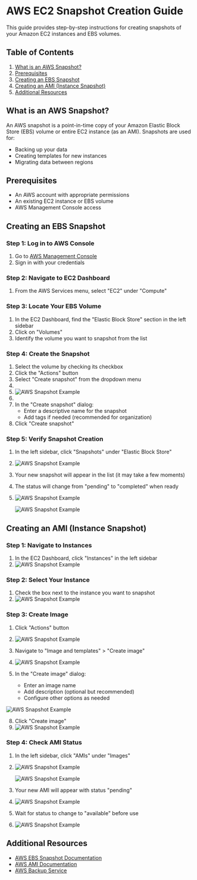 # AWS EC2 Snapshot Creation Guide

This guide provides step-by-step instructions for creating snapshots of your Amazon EC2 instances and EBS volumes.

## Table of Contents
1. [What is an AWS Snapshot?](#what-is-an-aws-snapshot)
2. [Prerequisites](#prerequisites)
3. [Creating an EBS Snapshot](#creating-an-ebs-snapshot)
4. [Creating an AMI (Instance Snapshot)](#creating-an-ami-instance-snapshot)
5. [Additional Resources](#additional-resources)

## What is an AWS Snapshot?
An AWS snapshot is a point-in-time copy of your Amazon Elastic Block Store (EBS) volume or entire EC2 instance (as an AMI). Snapshots are used for:
- Backing up your data
- Creating templates for new instances
- Migrating data between regions

## Prerequisites
- An AWS account with appropriate permissions
- An existing EC2 instance or EBS volume
- AWS Management Console access

## Creating an EBS Snapshot

### Step 1: Log in to AWS Console
1. Go to [AWS Management Console](https://aws.amazon.com/console/)
2. Sign in with your credentials

### Step 2: Navigate to EC2 Dashboard
1. From the AWS Services menu, select "EC2" under "Compute"

### Step 3: Locate Your EBS Volume
1. In the EC2 Dashboard, find the "Elastic Block Store" section in the left sidebar
2. Click on "Volumes"
3. Identify the volume you want to snapshot from the list

### Step 4: Create the Snapshot
1. Select the volume by checking its checkbox
2. Click the "Actions" button
3. Select "Create snapshot" from the dropdown menu
4. 
5. ![AWS Snapshot Example](./images/snap1.png "Creating a snapshot")
6. 
7. In the "Create snapshot" dialog:
   - Enter a descriptive name for the snapshot
   - Add tags if needed (recommended for organization)
8. Click "Create snapshot"

### Step 5: Verify Snapshot Creation
1. In the left sidebar, click "Snapshots" under "Elastic Block Store"
2. 
   ![AWS Snapshot Example](./images/snap1.png "Creating a snapshot")
   
4. Your new snapshot will appear in the list (it may take a few moments)
5. The status will change from "pending" to "completed" when ready
6. 
   ![AWS Snapshot Example](./images/pending.png "Creating a snapshot")
   
   ![AWS Snapshot Example](./images/snapcomple.png "Creating a snapshot")

## Creating an AMI (Instance Snapshot)

### Step 1: Navigate to Instances
1. In the EC2 Dashboard, click "Instances" in the left sidebar
2. 
   ![AWS Snapshot Example](./images/ec21.png "Creating a snapshot")

### Step 2: Select Your Instance
1. Check the box next to the instance you want to snapshot
2. 
   ![AWS Snapshot Example](./images/ec2ins1.png "Creating a snapshot")
   

### Step 3: Create Image
1. Click "Actions" button
2. 
   ![AWS Snapshot Example](./images/action2.png "Creating a snapshot")
   
4. Navigate to "Image and templates" > "Create image"
5. 
   ![AWS Snapshot Example](./images/snapshot-example.png "Creating a snapshot")
   
7. In the "Create image" dialog:
   - Enter an image name
   - Add description (optional but recommended)
   - Configure other options as needed
     
  ![AWS Snapshot Example](./images/snapshot-example.png "Creating a snapshot")

8. Click "Create image"
9. 
   ![AWS Snapshot Example](./images/snapshot-example.png "Creating a snapshot")

### Step 4: Check AMI Status
1. In the left sidebar, click "AMIs" under "Images"
2. 
   ![AWS Snapshot Example](./images/image.png "Creating a snapshot")
   
   ![AWS Snapshot Example](./images/imagediscription.png "Creating a snapshot")
   
4. Your new AMI will appear with status "pending"
5. 
   ![AWS Snapshot Example](./images/snapshot-example.png "Creating a snapshot")
   
7. Wait for status to change to "available" before use
8. 
   ![AWS Snapshot Example](./images/imgsuccess.png "Creating a snapshot")

## Additional Resources
- [AWS EBS Snapshot Documentation](https://docs.aws.amazon.com/AWSEC2/latest/UserGuide/EBSSnapshots.html)
- [AWS AMI Documentation](https://docs.aws.amazon.com/AWSEC2/latest/UserGuide/AMIs.html)
- [AWS Backup Service](https://aws.amazon.com/backup/)
